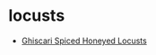 # locusts

 * [Ghiscari Spiced Honeyed Locusts](../../index/g/ghiscari-spiced-honeyed-locusts-395309.json)
